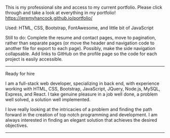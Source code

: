 This is my professional site and access to my current portfolio. Please click through and take a look at everything in my portfolio!
https://jeremyhancock.github.io/portfolio/

Used: HTML, CSS, Bootstrap, FontAwesome, and little bit of JavaScript

Still to do: Complete the resume and contact pages, move to pagination, rather than separate pages (or move the header and navigation code to another file for export to each page). Possibly, make the side navigation collapsable. Add links to GitHub on the profile page so the code for each project is easily accessible.

******************************************************
Ready for hire

I am a full-stack web developer, specializing in back end, with experience working with HTML, CSS, Bootstrap, JavaScript, JQuery, Node.js, MySQL, Express, and React. I take genuine pleasure in a job well done, a problem well solved, a solution well implemented.

I love really looking at the intricacies of a problem and finding the path forward in the creation of top notch programming and development. I am always interested in finding an elegant solution that achieves the desired objectives.
******************************************************
